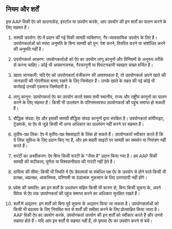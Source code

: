 ## नियम और शर्तें

इस AAP विकी ऐप को डाउनलोड, इंस्टॉल या उपयोग करके, आप उपयोग की इन शर्तों का पालन करने के लिए सहमत हैं।

1. सामग्री उपयोग:
ऐप में प्रदान की गई विकी सामग्री व्यक्तिगत, गैर-व्यावसायिक उपयोग के लिए है। उपयोगकर्ताओं को स्पष्ट अनुमति के बिना सामग्री को पुन: पेश करने, वितरित करने या संशोधित करने की अनुमति नहीं है।

2. उपयोगकर्ता आचरण:
उपयोगकर्ताओं को ऐप का उपयोग लागू कानूनों और विनियमों के अनुरूप तरीके से करना चाहिए। कोई भी अपमानजनक, गैरकानूनी या विघटनकारी व्यवहार सख्त वर्जित है।

3. खाता जानकारी:
यदि ऐप को उपयोगकर्ता पंजीकरण की आवश्यकता है, तो उपयोगकर्ता अपने खाते की जानकारी की गोपनीयता बनाए रखने के लिए जिम्मेदार हैं। उनके खाते के तहत की गई कोई भी कार्रवाई उनकी एकमात्र जिम्मेदारी है।

4. लागू कानून:
उपयोगकर्ता ऐप का उपयोग करते समय सभी स्थानीय, राज्य और राष्ट्रीय कानूनों का पालन करने के लिए सहमत हैं। किसी भी उल्लंघन के परिणामस्वरूप उपयोगकर्ता की पहुंच समाप्त हो सकती है।

5. बौद्धिक संपदा:
ऐप और इसकी सामग्री बौद्धिक संपदा कानूनों द्वारा संरक्षित है। उपयोगकर्ता कॉपीराइट, ट्रेडमार्क, या ऐप से जुड़े किसी भी अन्य अधिकार का उल्लंघन नहीं करने पर सहमत हैं।

6. तृतीय-पक्ष लिंक:
ऐप में तृतीय-पक्ष वेबसाइटों के लिंक हो सकते हैं। उपयोगकर्ता स्वीकार करते हैं कि ये लिंक सुविधा के लिए प्रदान किए गए हैं, और हम बाहरी साइटों पर सामग्री का समर्थन या नियंत्रण नहीं करते हैं।

7. वारंटी का अस्वीकरण:
ऐप बिना किसी वारंटी के "जैसा है" प्रदान किया गया है। हम AAP विकी सामग्री की सटीकता, पूर्णता या विश्वसनीयता की गारंटी नहीं देते हैं।

8. दायित्व की सीमा:
किसी भी स्थिति में ऐप डेवलपर्स या संबंधित पक्ष ऐप के उपयोग से होने वाले किसी भी प्रत्यक्ष, अप्रत्यक्ष, आकस्मिक, परिणामी या दंडात्मक नुकसान के लिए उत्तरदायी नहीं होंगे।

9. प्रवेश की समाप्ति:
हम इन शर्तों के उल्लंघन सहित किसी भी कारण से, बिना किसी सूचना के, अपने विवेक से ऐप तक उपयोगकर्ता की पहुंच समाप्त करने का अधिकार सुरक्षित रखते हैं।

10. शर्तों में अद्यतन:
इन शर्तों को बिना पूर्व सूचना के अद्यतन किया जा सकता है। उपयोगकर्ताओं को किसी भी बदलाव के लिए नियमित रूप से शर्तों की समीक्षा करने के लिए प्रोत्साहित किया जाता है।
AAP विकी ऐप का उपयोग करके, उपयोगकर्ता उपयोग की इन शर्तों को स्वीकार करते हैं और उनसे सहमत होते हैं। यदि आप इन शर्तों से सहमत नहीं हैं, तो कृपया ऐप का उपयोग करने से बचें।